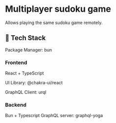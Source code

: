 # Multiplayer sudoku game
Allows playing the same sudoku game remotely.

## 🔧 Tech Stack
Package Manager: bun
### Frontend
React + TypeScript

UI Library: @chakra-ui/react

GraphQL Client: urql
### Backend
Bun + Typescript
GraphQL server: graphql-yoga